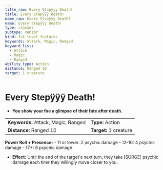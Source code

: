 ```yaml
---
title_raw: Every Stepÿÿÿ Death!
title: Every Stepÿÿÿ Death!
name_raw: Every Stepÿÿÿ Death!
name: Every Stepÿÿÿ Death!
type: classes
subtype: censor
kind: 1st-level features
keywords: Attack, Magic, Ranged
keyword_list:
  - Attack
  - Magic
  - Ranged
ability_type: Action
distance: Ranged 10
target: 1 creature
---
```


# Every Stepÿÿÿ Death!

- **You show your foe a glimpse of their fate after death.**

|                                     |                        |
| :---------------------------------- | :--------------------- |
| **Keywords:** Attack, Magic, Ranged | **Type:** Action       |
| **Distance:** Ranged 10             | **Target:** 1 creature |

**Power Roll + Presence:** - 11 or lower: 2 psychic damage - 12-16: 4 psychic damage - 17+: 6 psychic damage

- **Effect:** Until the end of the target's next turn, they take \[SURGE\] psychic damage each time they willingly move closer to you.
